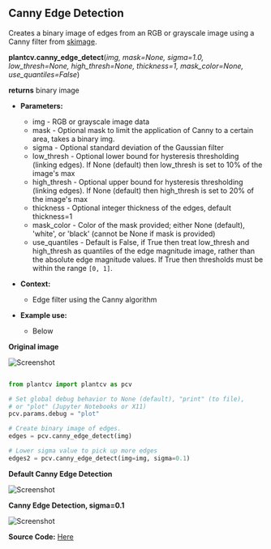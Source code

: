 ## Canny Edge Detection

Creates a binary image of edges from an RGB or grayscale image using a Canny filter from [skimage](http://scikit-image.org/docs/dev/index.html).


**plantcv.canny_edge_detect**(*img, mask=None, sigma=1.0, low_thresh=None, high_thresh=None, thickness=1, mask_color=None, use_quantiles=False*)

**returns** binary image

- **Parameters:**
    - img - RGB or grayscale image data
    - mask - Optional mask to limit the application of Canny to a certain area, takes a binary img.
    - sigma - Optional standard deviation of the Gaussian filter
    - low_thresh - Optional lower bound for hysteresis thresholding (linking edges). If None (default) then low_thresh is set to
                   10% of the image's max
    - high_thresh - Optional upper bound for hysteresis thresholding (linking edges). If None (default) then high_thresh is set
                    to 20% of the image's max
    - thickness - Optional integer thickness of the edges, default thickness=1
    - mask_color - Color of the mask provided; either None (default), 'white', or 'black' (cannot be None if mask is provided)
    - use_quantiles - Default is False, if True then treat low_thresh and high_thresh as quantiles of the edge magnitude
                    image, rather than the absolute edge magnitude values. If True then thresholds must be within the range `[0, 1]`.

- **Context:**
    - Edge filter using the Canny algorithm
- **Example use:**
    - Below

**Original image**

![Screenshot](img/documentation_images/canny_edge_detect/original_image.jpg)

```python

from plantcv import plantcv as pcv

# Set global debug behavior to None (default), "print" (to file), 
# or "plot" (Jupyter Notebooks or X11)
pcv.params.debug = "plot"

# Create binary image of edges.
edges = pcv.canny_edge_detect(img)

# Lower sigma value to pick up more edges
edges2 = pcv.canny_edge_detect(img=img, sigma=0.1)

```


**Default Canny Edge Detection**

![Screenshot](img/documentation_images/canny_edge_detect/edges.jpg)

**Canny Edge Detection, sigma=0.1**

![Screenshot](img/documentation_images/canny_edge_detect/edges_lowsigma.jpg)



**Source Code:** [Here](https://github.com/danforthcenter/plantcv/blob/main/plantcv/plantcv/canny_edge_detect.py)
